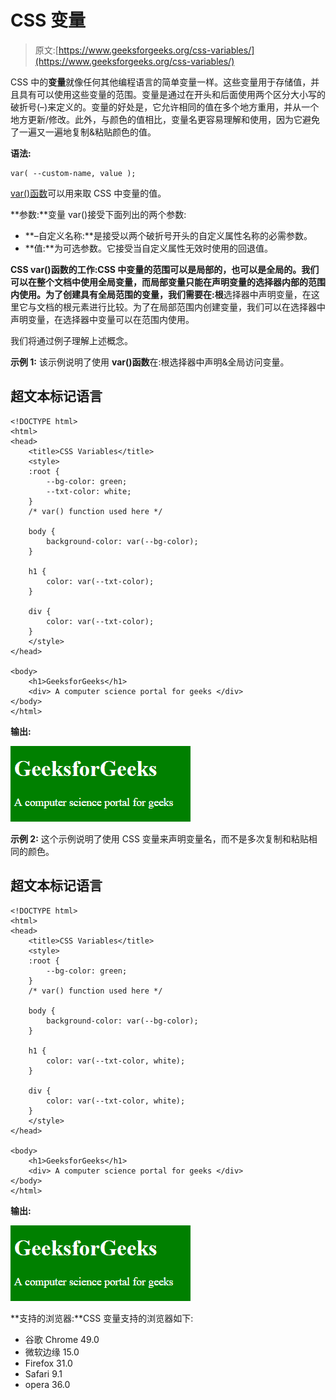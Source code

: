# CSS 变量

> 原文:[https://www.geeksforgeeks.org/css-variables/](https://www.geeksforgeeks.org/css-variables/)

CSS 中的**变量**就像任何其他编程语言的简单变量一样。这些变量用于存储值，并且具有可以使用这些变量的范围。变量是通过在开头和后面使用两个区分大小写的破折号(–)来定义的。变量的好处是，它允许相同的值在多个地方重用，并从一个地方更新/修改。此外，与颜色的值相比，变量名更容易理解和使用，因为它避免了一遍又一遍地复制&粘贴颜色的值。

**语法:**

```
var( --custom-name, value );
```

[var()函数](https://www.geeksforgeeks.org/css-var-function/)可以用来取 CSS 中变量的值。

**参数:**变量 var()接受下面列出的两个参数:

*   **–自定义名称:**是接受以两个破折号开头的自定义属性名称的必需参数。
*   **值:**为可选参数。它接受当自定义属性无效时使用的回退值。

**CSS var()函数的工作:**CSS 中变量的范围可以是局部的，也可以是全局的。我们可以在整个文档中使用全局变量，而局部变量只能在声明变量的选择器内部的范围内使用。为了创建具有全局范围的变量，我们需要在**:根**选择器中声明变量，在这里它与文档的根元素进行比较。为了在局部范围内创建变量，我们可以在选择器中声明变量，在选择器中变量可以在范围内使用。

我们将通过例子理解上述概念。

**示例 1:** 该示例说明了使用 **var()函数**在:根选择器中声明&全局访问变量。

## 超文本标记语言

```
<!DOCTYPE html>
<html>
<head>
    <title>CSS Variables</title>
    <style>
    :root {
        --bg-color: green;
        --txt-color: white;
    }
    /* var() function used here */

    body {
        background-color: var(--bg-color);
    }

    h1 {
        color: var(--txt-color);
    }

    div {
        color: var(--txt-color);
    }
    </style>
</head>

<body>
    <h1>GeeksforGeeks</h1>
    <div> A computer science portal for geeks </div>
</body>
</html>
```

**输出:**

![CSSVariable](img/ec72e0fbf997ad6bfb2414f6ceb33e2c.png)

**示例 2:** 这个示例说明了使用 CSS 变量来声明变量名，而不是多次复制和粘贴相同的颜色。

## 超文本标记语言

```
<!DOCTYPE html>
<html>
<head>
    <title>CSS Variables</title>
    <style>
    :root {
        --bg-color: green;
    }
    /* var() function used here */

    body {
        background-color: var(--bg-color);
    }

    h1 {
        color: var(--txt-color, white);
    }

    div {
        color: var(--txt-color, white);
    }
    </style>
</head>

<body>
    <h1>GeeksforGeeks</h1>
    <div> A computer science portal for geeks </div>
</body>
</html>
```

**输出:**

![](img/ec72e0fbf997ad6bfb2414f6ceb33e2c.png)

**支持的浏览器:**CSS 变量支持的浏览器如下:

*   谷歌 Chrome 49.0
*   微软边缘 15.0
*   Firefox 31.0
*   Safari 9.1
*   opera 36.0